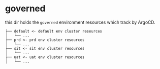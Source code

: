 # governed

this dir holds the `governed` environment resources which track by ArgoCD.

```shell
├── default <- default env cluster resources
│   └── ...
├── prd <- prd env cluster resources
│   └── ...
├── sit <- sit env cluster resources
│   └── ...
├── uat <- uat env cluster resources
│   └── ...
```

